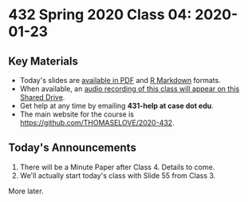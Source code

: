 # 432 Spring 2020 Class 04: 2020-01-23

## Key Materials

- Today's slides are [available in PDF](https://github.com/THOMASELOVE/2020-432/blob/master/classes/class04/432_2020_slides04.pdf) and [R Markdown](https://github.com/THOMASELOVE/2020-432/blob/master/classes/class04/432_2020_slides04.Rmd) formats.
- When available, an [audio recording of this class will appear on this Shared Drive](http://bit.ly/432-2020-audio).
- Get help at any time by emailing **431-help at case dot edu**.
- The main website for the course is https://github.com/THOMASELOVE/2020-432.

## Today's Announcements

1. There will be a Minute Paper after Class 4. Details to come.
2. We'll actually start today's class with Slide 55 from Class 3.

More later.
